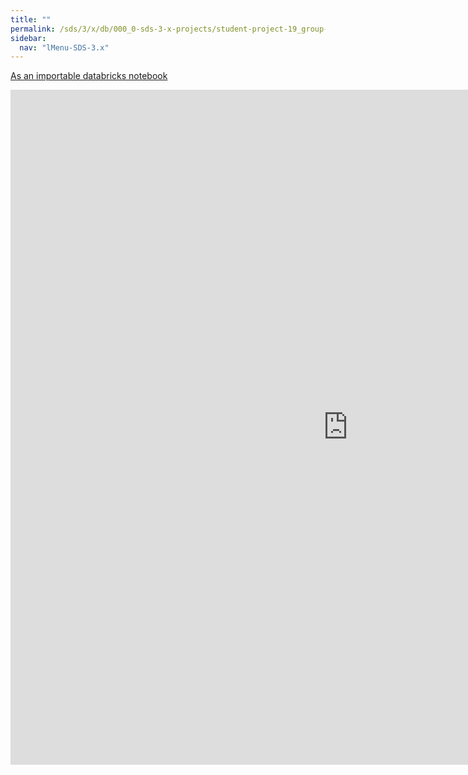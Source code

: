 ```yaml
---
title: ""
permalink: /sds/3/x/db/000_0-sds-3-x-projects/student-project-19_group-Featuring/01_FundamentalMatrix/
sidebar:
  nav: "lMenu-SDS-3.x"
---
```


[As an importable databricks notebook](https://lamastex.github.io/scalable-data-science/sds/3/x/db/000_0-sds-3-x-projects/student-project-19_group-Featuring/01_FundamentalMatrix.html)

<iframe src="https://lamastex.github.io/scalable-data-science/sds/3/x/db/000_0-sds-3-x-projects/student-project-19_group-Featuring/01_FundamentalMatrix.html" width="1080" height="1080" frameborder="0"></iframe>
